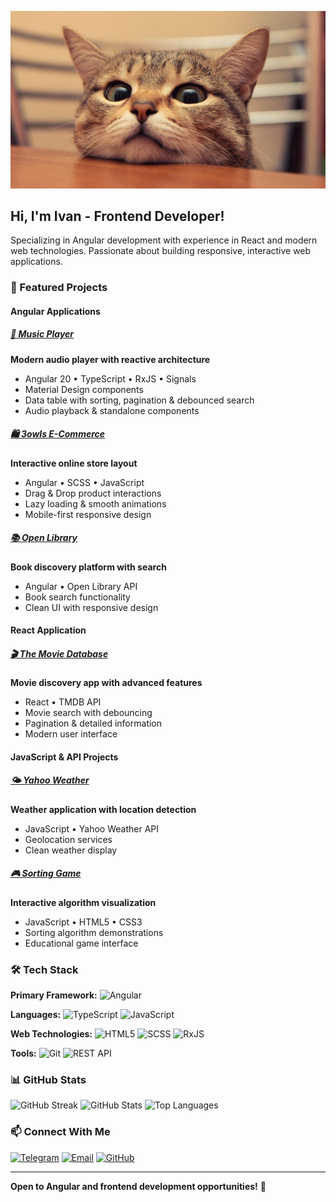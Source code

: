 ![Header](https://github.com/s1ick/s1ick/blob/main/assets/header.jpg?raw=true)

## Hi, I'm Ivan - Frontend Developer!

Specializing in Angular development with experience in React and modern web technologies. Passionate about building responsive, interactive web applications.

### 🚀 Featured Projects

#### **Angular Applications**

##### [🎵 Music Player](https://github.com/s1ick/music)
**Modern audio player with reactive architecture**
- Angular 20 • TypeScript • RxJS • Signals
- Material Design components
- Data table with sorting, pagination & debounced search
- Audio playback & standalone components

##### [🛍️ 3owls E-Commerce](https://github.com/s1ick/3owls)
**Interactive online store layout**
- Angular • SCSS • JavaScript
- Drag & Drop product interactions
- Lazy loading & smooth animations
- Mobile-first responsive design

##### [📚 Open Library](https://github.com/s1ick/Open-Library)
**Book discovery platform with search**
- Angular • Open Library API
- Book search functionality
- Clean UI with responsive design

#### **React Application**

##### [🎬 The Movie Database](https://github.com/s1ick/theMovieDatabase)
**Movie discovery app with advanced features**
- React • TMDB API
- Movie search with debouncing
- Pagination & detailed information
- Modern user interface

#### **JavaScript & API Projects**

##### [🌤️ Yahoo Weather](https://github.com/s1ick/YahooWeather)
**Weather application with location detection**
- JavaScript • Yahoo Weather API
- Geolocation services
- Clean weather display

##### [🎮 Sorting Game](https://github.com/s1ick/SortingGame)
**Interactive algorithm visualization**
- JavaScript • HTML5 • CSS3
- Sorting algorithm demonstrations
- Educational game interface

### 🛠 Tech Stack

**Primary Framework:**
![Angular](https://img.shields.io/badge/-Angular-002137?style=for-the-badge&logo=angular)

**Languages:**
![TypeScript](https://img.shields.io/badge/-TypeScript-002137?style=for-the-badge&logo=typescript)
![JavaScript](https://img.shields.io/badge/-JavaScript-002137?style=for-the-badge&logo=javascript)

**Web Technologies:**
![HTML5](https://img.shields.io/badge/-HTML5-002137?style=for-the-badge&logo=html5)
![SCSS](https://img.shields.io/badge/-SCSS-002137?style=for-the-badge&logo=sass)
![RxJS](https://img.shields.io/badge/-RxJS-002137?style=for-the-badge&logo=reactivex)

**Tools:**
![Git](https://img.shields.io/badge/-Git-002137?style=for-the-badge&logo=git)
![REST API](https://img.shields.io/badge/-REST%20API-002137?style=for-the-badge)

### 📊 GitHub Stats

![GitHub Streak](https://streak-stats.demolab.com/?user=s1ick&theme=dark&hide_border=true)
![GitHub Stats](https://github-readme-stats.vercel.app/api?username=s1ick&show_icons=true&theme=dark&hide=prs,issues&hide_title=true&hide_border=true)
![Top Languages](https://github-readme-stats.vercel.app/api/top-langs/?username=s1ick&layout=compact&theme=dark)

### 📫 Connect With Me

[![Telegram](https://img.shields.io/badge/-Telegram-002137?style=for-the-badge&logo=telegram)](https://t.me/estheticmadness)
[![Email](https://img.shields.io/badge/-Email-002137?style=for-the-badge&logo=gmail)](mailto:berkut89@list.ru)
[![GitHub](https://img.shields.io/badge/-GitHub-002137?style=for-the-badge&logo=github)](https://github.com/s1ick)

---

**Open to Angular and frontend development opportunities!** 🚀
